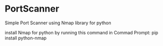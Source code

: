 # PortScanner
Simple Port Scanner using Nmap library for python

install Nmap for python by running this command in Commad Prompt:
pip install python-nmap
